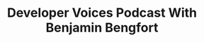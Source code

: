 ---
title: "Developer Voices Podcast With Benjamin Bengfort"
slug: "developer-voices-podcast-with-benjamin-bengfort"
draft: false
event_date: "2023-08-30"
image: "img/resources/resource-image-for-podcasts.webp"
name: "Developer Voices: Crafting Your Own Distributed Code with Benjamin Bengfort"
description: "Dr. Benjamin Bengort joins the [Developer Voices](https://www.youtube.com/@DeveloperVoices) podcast to provide a deep dive on consensus algorithms."
events: ['Podcast']
registration_link:
call_to_action:
video_link: https://www.youtube.com/embed/Ij_PBvocf5c?si=7QCToWBJHfKKKkx1
audio_link: 
categories: ['Video']
presenters: ['Benjamin Bengfort']
topics: ['Consensus', 'Distributed Systems']
---
